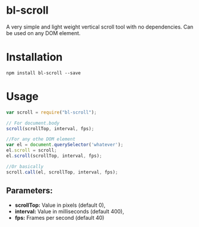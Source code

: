 # bl-scroll

A very simple and light weight vertical scroll tool with no dependencies. Can be used on any DOM element.

# Installation

`npm install bl-scroll --save`

# Usage

``` javascript
var scroll = require("bl-scroll");

// For document.body
scroll(scrollTop, interval, fps);

//For any othe DOM element
var el = document.querySelector('whatever');
el.scroll = scroll;
el.scroll(scrollTop, interval, fps);

//Or basically
scroll.call(el, scrollTop, interval, fps);
```
## Parameters:

* **scrollTop:** Value in pixels (default 0),
* **interval:** Value in milliseconds (default 400),
* **fps:** Frames per second (default 40)
